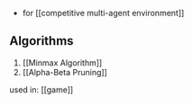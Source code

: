 - for [[competitive multi-agent environment]]

## Algorithms
1. [[Minmax Algorithm]]
2. [[Alpha-Beta Pruning]]

used in: [[game]]

